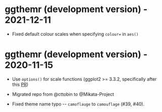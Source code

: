 # ggthemr (development version) - 2021-12-11

* Fixed default colour scales when specifying `colour=` in `aes()`

# ggthemr (development version) - 2020-11-15

* Use `options()` for scale functions (ggplot2 >= 3.3.2, specifically after this [PR](https://github.com/tidyverse/ggplot2/issues/3827))
  
* Migrated repo from @cttobin to @Mikata-Project 

* Fixed theme name typo -- `camoflauge` to `camouflage` (#39, #40).
